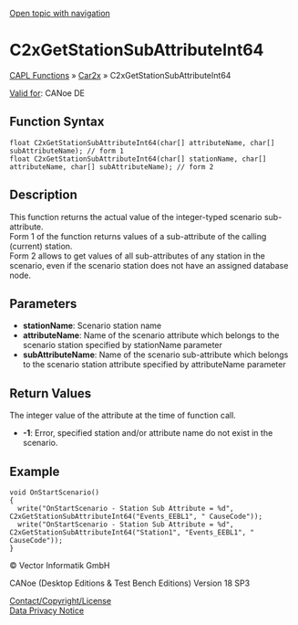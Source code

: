 [Open topic with navigation](../../../../../CANoeDEFamily.htm#Topics/CAPLFunctions/Car2x/Functions/CAPLfunctionC2xGetStationSubAttributeInt64.md)

# C2xGetStationSubAttributeInt64

[CAPL Functions](../../CAPLfunctions.md) » [Car2x](../CAPLfunctionsCar2xOverview.md) » C2xGetStationSubAttributeInt64

[Valid for](../../../Shared/FeatureAvailability.md): CANoe DE

## Function Syntax

```plaintext
float C2xGetStationSubAttributeInt64(char[] attributeName, char[] subAttributeName); // form 1
float C2xGetStationSubAttributeInt64(char[] stationName, char[] attributeName, char[] subAttributeName); // form 2
```

## Description

This function returns the actual value of the integer-typed scenario sub-attribute.  
Form 1 of the function returns values of a sub-attribute of the calling (current) station.  
Form 2 allows to get values of all sub-attributes of any station in the scenario, even if the scenario station does not have an assigned database node.

## Parameters

- **stationName**: Scenario station name
- **attributeName**: Name of the scenario attribute which belongs to the scenario station specified by stationName parameter
- **subAttributeName**: Name of the scenario sub-attribute which belongs to the scenario station attribute specified by attributeName parameter

## Return Values

The integer value of the attribute at the time of function call.

- **-1**: Error, specified station and/or attribute name do not exist in the scenario.

## Example

```plaintext
void OnStartScenario()
{
  write("OnStartScenario - Station Sub Attribute = %d", C2xGetStationSubAttributeInt64("Events_EEBL1", " CauseCode"));
  write("OnStartScenario - Station Sub Attribute = %d", C2xGetStationSubAttributeInt64("Station1", "Events_EEBL1", " CauseCode"));
}
```

© Vector Informatik GmbH

CANoe (Desktop Editions & Test Bench Editions) Version 18 SP3

[Contact/Copyright/License](../../../Shared/ContactCopyrightLicense.md)  
[Data Privacy Notice](https://www.vector.com/int/en/company/get-info/privacy-policy/)